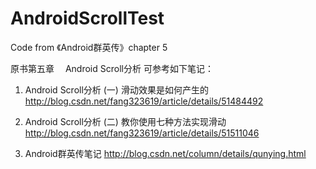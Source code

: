 # AndroidScrollTest
Code from 《Android群英传》chapter 5

原书第五章　 Android Scroll分析
可参考如下笔记：

1. Android Scroll分析 (一) 滑动效果是如何产生的
    http://blog.csdn.net/fang323619/article/details/51484492
    
2. Android Scroll分析 (二) 教你使用七种方法实现滑动
    http://blog.csdn.net/fang323619/article/details/51511046
   
3. Android群英传笔记
    http://blog.csdn.net/column/details/qunying.html   
